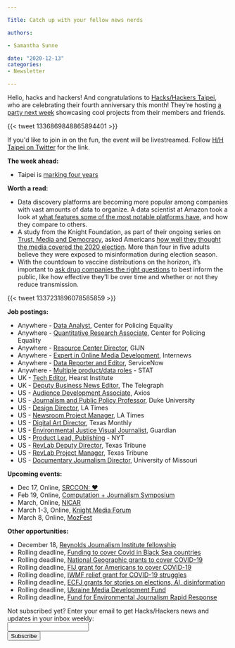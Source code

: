 ```yaml
---

Title: Catch up with your fellow news nerds

authors: 

- Samantha Sunne

date: "2020-12-13" 
categories: 
- Newsletter

---
```


Hello, hacks and hackers! And congratulations to [Hacks/Hackers Taipei](https://hackshackers.taipei/), who are celebrating their fourth anniversary this month! They're hosting [a party next week](http://hackshackers.taipei/events/latest/) showcasing cool projects from their members and friends.

{{< tweet 1336869848865894401 >}}

If you'd like to join in on the fun, the event will be livestreamed. Follow [H/H Taipei on Twitter](https://twitter.com/hackshackersTPE) for the link.

**The week ahead:**



*   Taipei is [marking four years](http://hackshackers.taipei/events/latest/)

**Worth a read:**



*   Data discovery platforms are becoming more popular among companies with vast amounts of data to organize. A data scientist at Amazon took a look at [what features some of the most notable platforms have](https://eugeneyan.com/writing/data-discovery-platforms/), and how they compare to others.
*   A study from the Knight Foundation, as part of their ongoing series on [Trust, Media and Democracy](https://knightfoundation.org/topics/trust-media-and-democracy/), asked Americans [how well they thought the media covered the 2020 election](https://knightfoundation.org/articles/in-election-2020-how-did-the-media-electoral-process-fare-republicans-democrats-disagree/). More than four in five adults believe they were exposed to misinformation during election season.
*   With the countdown to vaccine distributions on the horizon, it’s important to [ask drug companies the right questions](https://gijn.org/2020/12/10/the-problem-with-current-vaccine-trials-what-journalists-need-to-be-asking-drug-companies/) to best inform the public, like how effective they’ll be over time and whether or not they reduce transmission.

{{< tweet 1337231896078585859 >}}

**Job postings:**



*   Anywhere - [Data Analyst](https://www.appone.com/MainInfoReq.asp?R_ID=3227734), Center for Policing Equality
*   Anywhere - [Quantitative Research Associate](https://www.appone.com/MainInfoReq.asp?R_ID=3216369), Center for Policing Equality
*   Anywhere - [Resource Center Director](https://gijn.org/job-opening-resource-center-director-2/), GIJN
*   Anywhere - [Expert in Online Media Development](https://phf.tbe.taleo.net/phf04/ats/careers/v2/viewRequisition?org=INTERNEWS&cws=38&rid=1281), Internews
*   Anywhere - [Data Reporter and Editor](https://careerservices.nyujournalism.org/job/2020-12-11/data-reporter-and-editor/), ServiceNow
*   Anywhere - [Multiple product/data roles](https://www.statnews.com/work-at-stat/) - STAT
*   UK - [Tech Editor](https://www.cisionjobs.co.uk/job/102425/hearst-institute-tech-editor/?LinkSource=PremiumListing), Hearst Institute
*   UK - [Deputy Business News Editor,](https://www.cisionjobs.co.uk/job/102432/the-telegraph-deputy-business-news-editor/) The Telegraph
*   US - [Audience Development Associate](https://boards.greenhouse.io/axios/jobs/2530609), Axios
*   US - [Journalism and Public Policy Professor](https://www.ire.org/job-center/eugene-c-patterson-professor-of-the-practice-of-journalism-and-public-policy/), Duke University
*   US - [Design Director](https://www.snd.org/jobs/view/design-director-los-angeles-times-2/), LA Times
*   US - [Newsroom Project Manager](https://nantmedia.wd5.myworkdayjobs.com/en-US/LATimesCareers/job/El-Segundo-CA/Newsroom-Project-Manager_REQ_000683), LA Times
*   US - [Digital Art Director](https://www.snd.org/jobs/view/digital-art-director-texas-monthly/), Texas Monthly
*   US - [Environmental Justice Visual Journalist](https://workforus.theguardian.com/index.php/jobs/new00007e/), Guardian
*   US - [Product Lead, Publishing](https://nytimes.wd5.myworkdayjobs.com/en-US/NYT/job/New-York-NY/Product-Lead--Publishing--Photo-and-Visuals-_REQ-008565-1) - NYT
*   US - [RevLab Deputy Director](https://www.texastribune.org/jobs/deputy-director-revlab/), Texas Tribune
*   US - [RevLab Project Manager](https://www.texastribune.org/jobs/project-manager/), Texas Tribune
*   US - [Documentary Journalism Director](https://www.ire.org/job-center/assistant-professional-practice-professor-jonathan-b-murray-center-for-documentary-journalism-director/), University of Missouri

**Upcoming events:**



*   Dec 17, Online, [SRCCON: ❤️](https://srccon.org/srccon-heart-2020/)
*   Feb 19, Online, [Computation + Journalism Symposium](https://cj2020.northeastern.edu/)
*   March, Online, [NICAR](https://ire.org/archives/43978)
*   March 1-3, Online, [Knight Media Forum](https://mailchi.mp/knightfoundation/news-and-updates-from-knight-foundation-911zm2i9qe-848606?e=803088a103)
*   March 8, Online, [MozFest](https://www.mozillafestival.org/en/)

**Other opportunities:**



*   December 18, [Reynolds Journalism Institute fellowship](https://www.rjionline.org/fellowships)
*   Rolling deadline, [Funding to cover Covid in Black Sea countries](https://www.gmfus.org/program/black-sea-trust-regional-cooperation)
*   Rolling deadline, [National Geographic grants to cover COVID-19](https://twitter.com/BradfordPearson/status/1243680491208925184?s=19)
*   Rolling deadline, [FIJ grant for Americans to cover COVID-19](https://investigate.submittable.com/submit/163797/coronavirus-rolling-grant-for-u-s-freelancers)
*   Rolling deadline, [IWMF relief grant for COVID-19 struggles](https://iwmf.submittable.com/submit/41e7f7ce-db40-4ff6-873f-e24450e27497/journalism-relief-fund-english)
*   Rolling deadline, [ECFJ grants for stories on elections, AI, disinformation](https://www.eyebeam.org/eyebeam-center-for-the-future-of-journalism/)
*   Rolling deadline, [Ukraine Media Development Fund](http://ijnet.org/en/opportunities/media-development-grants-available-ukraine)
*   Rolling deadline, [Fund for Environmental Journalism Rapid Response](https://www.sej.org/initiatives/fund-for-environmental-journalism)

<div id="mc_embed_signup"><form id="mc-embedded-subscribe-form" class="validate" action="//hackshackers.us1.list-manage.com/subscribe/post?u=c56f2e53d5ed6ef87f8aaa75c&amp;id=fb2bc6f10b" method="post" name="mc-embedded-subscribe-form" novalidate="" target="_blank">

<div id="mc_embed_signup_scroll">

<div class="mc-field-group"><label for="mce-EMAIL">Not subscribed yet? Enter your email to get Hacks/Hackers news and updates in your inbox weekly:  </label></div>

<div class="mc-field-group"><input id="mce-EMAIL" class="required email" name="EMAIL" type="email" value="" /></div>

<!-- real people should not fill this in and expect good things - do not remove this or risk form bot signups-->

<div style="position: absolute; left: -5000px;"><input tabindex="-1" name="b_c56f2e53d5ed6ef87f8aaa75c_fb2bc6f10b" type="text" value="" /></div>

<div class="clear"><input id="mc-embedded-subscribe" class="button" name="subscribe" type="submit" value="Subscribe" /></div>

</div>

</form></div>

<!--End mc_embed_signup-->

<meta name="twitter:card" content="summary">

<meta name="twitter:image:src" content="https://hackshackers.com/content-images/about/hackshackers_logomark.png">
